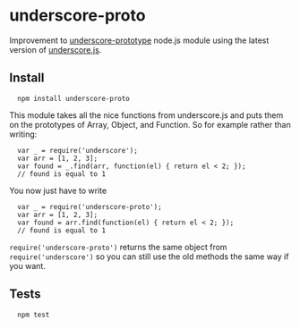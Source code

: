 underscore-proto
================

Improvement to [underscore-prototype](https://npmjs.org/package/underscore-prototype) node.js module using the latest version of [underscore.js](http://underscorejs.org/).

Install
--------

      npm install underscore-proto

This module takes all the nice functions from underscore.js and puts them on the prototypes of Array, Object, and Function. So for example rather than writing:

      var _ = require('underscore');
      var arr = [1, 2, 3];
      var found = _.find(arr, function(el) { return el < 2; });
      // found is equal to 1

You now just have to write

      var _ = require('underscore-proto');
      var arr = [1, 2, 3];
      var found = arr.find(function(el) { return el < 2; });
      // found is equal to 1


`require('underscore-proto')` returns the same object from `require('underscore')` so you can still use the old methods the same way if you want.


Tests
------

      npm test
